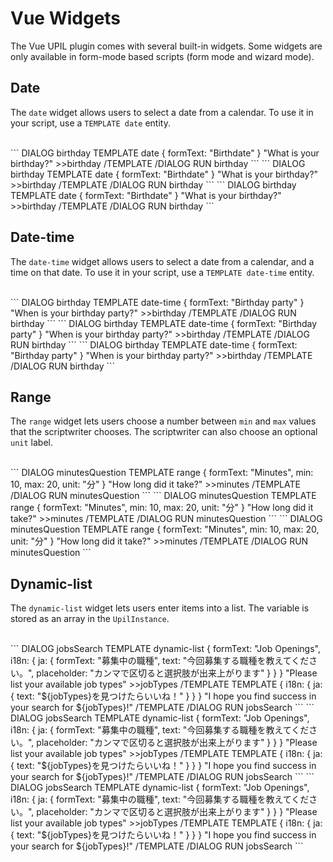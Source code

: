 # Vue Widgets

The Vue UPIL plugin comes with several built-in widgets. Some widgets are only available in form-mode based scripts (form mode and wizard mode).

## Date 

The `date` widget allows users to select a date from a calendar. To use it in your script, use a `TEMPLATE date` entity.
<br/>
<br/>

<UpilBot>
```
DIALOG birthday
  TEMPLATE date
    {
      formText: "Birthdate"
    }
    "What is your birthday?"
    >>birthday
  /TEMPLATE
/DIALOG
RUN birthday
```
</UpilBot>

<FormMode hideScript>
```
DIALOG birthday
  TEMPLATE date
    {
      formText: "Birthdate"
    }
    "What is your birthday?"
    >>birthday
  /TEMPLATE
/DIALOG
RUN birthday
```
</FormMode>

<WizardMode hideScript>
```
DIALOG birthday
  TEMPLATE date
    {
      formText: "Birthdate"
    }
    "What is your birthday?"
    >>birthday
  /TEMPLATE
/DIALOG
RUN birthday
```
</WizardMode>

## Date-time

The `date-time` widget allows users to select a date from a calendar, and a time on that date. To use it in your script, use a `TEMPLATE date-time` entity.
<br/>
<br/>

<UpilBot>
```
DIALOG birthday
  TEMPLATE date-time
    {
      formText: "Birthday party"
    }
    "When is your birthday party?"
    >>birthday
  /TEMPLATE
/DIALOG
RUN birthday
```
</UpilBot>

<FormMode hideScript>
```
DIALOG birthday
  TEMPLATE date-time
    {
      formText: "Birthday party"
    }
    "When is your birthday party?"
    >>birthday
  /TEMPLATE
/DIALOG
RUN birthday
```
</FormMode>

<WizardMode hideScript>
```
DIALOG birthday
  TEMPLATE date-time
    {
      formText: "Birthday party"
    }
    "When is your birthday party?"
    >>birthday
  /TEMPLATE
/DIALOG
RUN birthday
```
</WizardMode>

## Range

The `range` widget lets users choose a number between `min` and `max` values that the scriptwriter chooses. The scriptwriter can also choose an optional `unit` label.
<br/>
<br/>

<UpilBot>
```
DIALOG minutesQuestion
  TEMPLATE range
    {
      formText: "Minutes",
      min: 10,
      max: 20,
      unit: "分"
    }
  "How long did it take?"
  >>minutes
  /TEMPLATE
/DIALOG
RUN minutesQuestion
```
</UpilBot>

<FormMode hideScript>
```
DIALOG minutesQuestion
  TEMPLATE range
    {
      formText: "Minutes",
      min: 10,
      max: 20,
      unit: "分"
    }
  "How long did it take?"
  >>minutes
  /TEMPLATE
/DIALOG
RUN minutesQuestion
```
</FormMode>

<WizardMode hideScript>
```
DIALOG minutesQuestion
  TEMPLATE range
    {
      formText: "Minutes",
      min: 10,
      max: 20,
      unit: "分"
    }
  "How long did it take?"
  >>minutes
  /TEMPLATE
/DIALOG
RUN minutesQuestion
```
</WizardMode>

## Dynamic-list

The `dynamic-list` widget lets users enter items into a list. The variable is stored as an array in the `UpilInstance`.
<br/>
<br/>

<UpilBot>
```
DIALOG jobsSearch
  TEMPLATE dynamic-list
  {
    formText: "Job Openings",
    i18n: {
      ja: {
        formText: "募集中の職種",
        text: "今回募集する職種を教えてください。",
        placeholder: "カンマで区切ると選択肢が出来上がります"
      }
    }
  }
  "Please list your available job types"
  >>jobTypes
  /TEMPLATE
  TEMPLATE 
  {
    i18n: {
      ja: {
        text: "${jobTypes}を見つけたらいいね！"
      }
    }
  }
  "I hope you find success in your search for ${jobTypes}!"
  /TEMPLATE
/DIALOG
RUN jobsSearch
```
</UpilBot>

<FormMode hideScript>
```
DIALOG jobsSearch
  TEMPLATE dynamic-list
  {
    formText: "Job Openings",
    i18n: {
      ja: {
        formText: "募集中の職種",
        text: "今回募集する職種を教えてください。",
        placeholder: "カンマで区切ると選択肢が出来上がります"
      }
    }
  }
  "Please list your available job types"
  >>jobTypes
  /TEMPLATE
  TEMPLATE 
  {
    i18n: {
      ja: {
        text: "${jobTypes}を見つけたらいいね！"
      }
    }
  }
  "I hope you find success in your search for ${jobTypes}!"
  /TEMPLATE
/DIALOG
RUN jobsSearch
```
</FormMode>

<WizardMode hideScript>
```
DIALOG jobsSearch
  TEMPLATE dynamic-list
  {
    formText: "Job Openings",
    i18n: {
      ja: {
        formText: "募集中の職種",
        text: "今回募集する職種を教えてください。",
        placeholder: "カンマで区切ると選択肢が出来上がります"
      }
    }
  }
  "Please list your available job types"
  >>jobTypes
  /TEMPLATE
  TEMPLATE 
  {
    i18n: {
      ja: {
        text: "${jobTypes}を見つけたらいいね！"
      }
    }
  }
  "I hope you find success in your search for ${jobTypes}!"
  /TEMPLATE
/DIALOG
RUN jobsSearch
```
</WizardMode>